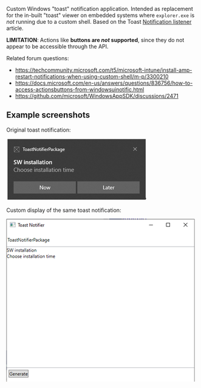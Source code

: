 Custom Windows "toast" notification application. Intended as replacement for the in-built "toast" viewer on embedded systems where `explorer.exe` is _not_ running due to a custom shell. Based on the Toast [Notification listener](https://docs.microsoft.com/en-us/windows/apps/design/shell/tiles-and-notifications/notification-listener) article.

**LIMITATION**: Actions like **buttons are _not_ supported**, since they do not appear to be accessible through the API.

Related forum questions:
* https://techcommunity.microsoft.com/t5/microsoft-intune/install-amp-restart-notifications-when-using-custom-shell/m-p/3300210
* https://docs.microsoft.com/en-us/answers/questions/836756/how-to-access-actionsbuttons-from-windowsuinotific.html
* https://github.com/microsoft/WindowsAppSDK/discussions/2471


## Example screenshots
Original toast notification:

![OriginalToast](OriginalToast.png) 

Custom display of the same toast notification:

![CustomToast](CustomToast.png) 

